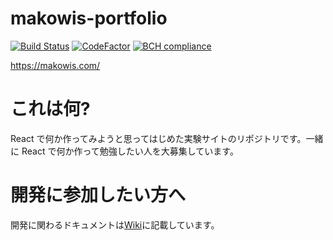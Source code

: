 # makowis-portfolio

[![Build Status](https://travis-ci.com/makowis/makofolio.svg?branch=master)](https://travis-ci.com/makowis/makofolio)
[![CodeFactor](https://www.codefactor.io/repository/github/makowis/makofolio/badge)](https://www.codefactor.io/repository/github/makowis/makofolio)
[![BCH compliance](https://bettercodehub.com/edge/badge/makowis/makowis-portfolio?branch=master)](https://bettercodehub.com/)

https://makowis.com/

# これは何?

React で何か作ってみようと思ってはじめた実験サイトのリポジトリです。一緒に React で何か作って勉強したい人を大募集しています。

# 開発に参加したい方へ

開発に関わるドキュメントは[Wiki](https://github.com/makowis/makowis-portfolio)に記載しています。

